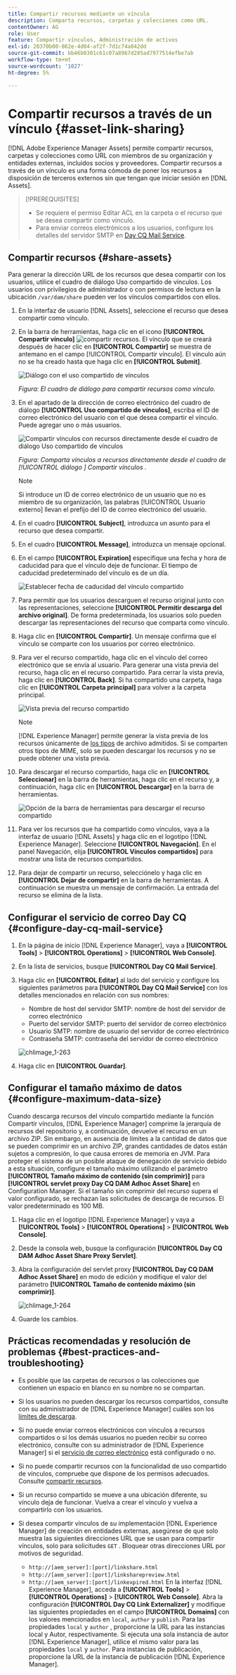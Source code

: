 ```yaml
---
title: Compartir recursos mediante un vínculo
description: Comparta recursos, carpetas y colecciones como URL.
contentOwner: AG
role: User
feature: Compartir vínculos, Administración de activos
exl-id: 20370b00-862e-4d04-af2f-7d1c74a842dd
source-git-commit: bb46b0301c61c07a8967d285ad7977514efbe7ab
workflow-type: tm+mt
source-wordcount: '1027'
ht-degree: 5%

---
```


# Compartir recursos a través de un vínculo {#asset-link-sharing}

[!DNL Adobe Experience Manager Assets] permite compartir recursos, carpetas y colecciones como URL con miembros de su organización y entidades externas, incluidos socios y proveedores. Compartir recursos a través de un vínculo es una forma cómoda de poner los recursos a disposición de terceros externos sin que tengan que iniciar sesión en [!DNL Assets].

>[!PREREQUISITES]
>
>* Se requiere el permiso Editar ACL en la carpeta o el recurso que se desea compartir como vínculo.
>* Para enviar correos electrónicos a los usuarios, configure los detalles del servidor SMTP en [Day CQ Mail Service](#configmailservice).


## Compartir recursos {#share-assets}

Para generar la dirección URL de los recursos que desea compartir con los usuarios, utilice el cuadro de diálogo Uso compartido de vínculos. Los usuarios con privilegios de administrador o con permisos de lectura en la ubicación `/var/dam/share` pueden ver los vínculos compartidos con ellos.

1. En la interfaz de usuario [!DNL Assets], seleccione el recurso que desea compartir como vínculo.
1. En la barra de herramientas, haga clic en el icono **[!UICONTROL Compartir vínculo]** ![compartir recursos](assets/do-not-localize/assets_share.png). El vínculo que se creará después de hacer clic en **[!UICONTROL Compartir]** se muestra de antemano en el campo [!UICONTROL Compartir vínculo]. El vínculo aún no se ha creado hasta que haga clic en **[!UICONTROL Submit]**.

   ![Diálogo con el uso compartido de vínculos](assets/Link-sharing-dialog-box.png)

   *Figura: El cuadro de diálogo para compartir recursos como vínculo.*

1. En el apartado de la dirección de correo electrónico del cuadro de diálogo **[!UICONTROL Uso compartido de vínculos]**, escriba el ID de correo electrónico del usuario con el que desea compartir el vínculo. Puede agregar uno o más usuarios.

   ![Compartir vínculos con recursos directamente desde el cuadro de diálogo Uso compartido de vínculos](assets/Asset-Sharing-LinkShareDialog.png)

   *Figura: Comparta vínculos a recursos directamente desde el cuadro de  [!UICONTROL diálogo ] Compartir vínculos .*

   >[!NOTE]
   >
   >Si introduce un ID de correo electrónico de un usuario que no es miembro de su organización, las palabras [!UICONTROL Usuario externo] llevan el prefijo del ID de correo electrónico del usuario.

1. En el cuadro **[!UICONTROL Subject]**, introduzca un asunto para el recurso que desea compartir.

1. En el cuadro **[!UICONTROL Message]**, introduzca un mensaje opcional.

1. En el campo **[!UICONTROL Expiration]** especifique una fecha y hora de caducidad para que el vínculo deje de funcionar. El tiempo de caducidad predeterminado del vínculo es de un día.

   ![Establecer fecha de caducidad del vínculo compartido](assets/Set-shared-link-expiration.png)

1. Para permitir que los usuarios descarguen el recurso original junto con las representaciones, seleccione **[!UICONTROL Permitir descarga del archivo original]**. De forma predeterminada, los usuarios solo pueden descargar las representaciones del recurso que comparta como vínculo.

1. Haga clic en **[!UICONTROL Compartir]**. Un mensaje confirma que el vínculo se comparte con los usuarios por correo electrónico.

1. Para ver el recurso compartido, haga clic en el vínculo del correo electrónico que se envía al usuario. Para generar una vista previa del recurso, haga clic en el recurso compartido. Para cerrar la vista previa, haga clic en **[!UICONTROL Back]**. Si ha compartido una carpeta, haga clic en **[!UICONTROL Carpeta principal]** para volver a la carpeta principal.

   ![Vista previa del recurso compartido](assets/chlimage_1-546.png)

   >[!NOTE]
   >
   >[!DNL Experience Manager] permite generar la vista previa de los recursos únicamente de  [los tipos](/help/assets/assets-formats.md) de archivo admitidos. Si se comparten otros tipos de MIME, solo se pueden descargar los recursos y no se puede obtener una vista previa.

1. Para descargar el recurso compartido, haga clic en **[!UICONTROL Seleccionar]** en la barra de herramientas, haga clic en el recurso y, a continuación, haga clic en **[!UICONTROL Descargar]** en la barra de herramientas.

   ![Opción de la barra de herramientas para descargar el recurso compartido](assets/chlimage_1-547.png)

1. Para ver los recursos que ha compartido como vínculos, vaya a la interfaz de usuario [!DNL Assets] y haga clic en el logotipo [!DNL Experience Manager]. Seleccione **[!UICONTROL Navegación]**. En el panel Navegación, elija **[!UICONTROL Vínculos compartidos]** para mostrar una lista de recursos compartidos.

1. Para dejar de compartir un recurso, selecciónelo y haga clic en **[!UICONTROL Dejar de compartir]** en la barra de herramientas. A continuación se muestra un mensaje de confirmación. La entrada del recurso se elimina de la lista.

## Configurar el servicio de correo Day CQ {#configure-day-cq-mail-service}

1. En la página de inicio [!DNL Experience Manager], vaya a **[!UICONTROL Tools]** > **[!UICONTROL Operations]** > **[!UICONTROL Web Console]**.
1. En la lista de servicios, busque **[!UICONTROL Day CQ Mail Service]**.
1. Haga clic en **[!UICONTROL Editar]** al lado del servicio y configure los siguientes parámetros para **[!UICONTROL Day CQ Mail Service]** con los detalles mencionados en relación con sus nombres:

   * Nombre de host del servidor SMTP: nombre de host del servidor de correo electrónico
   * Puerto del servidor SMTP: puerto del servidor de correo electrónico
   * Usuario SMTP: nombre de usuario del servidor de correo electrónico
   * Contraseña SMTP: contraseña del servidor de correo electrónico

   ![chlimage_1-263](assets/chlimage_1-548.png)

1. Haga clic en **[!UICONTROL Guardar]**.

## Configurar el tamaño máximo de datos {#configure-maximum-data-size}

Cuando descarga recursos del vínculo compartido mediante la función Compartir vínculos, [!DNL Experience Manager] comprime la jerarquía de recursos del repositorio y, a continuación, devuelve el recurso en un archivo ZIP. Sin embargo, en ausencia de límites a la cantidad de datos que se pueden comprimir en un archivo ZIP, grandes cantidades de datos están sujetos a compresión, lo que causa errores de memoria en JVM. Para proteger el sistema de un posible ataque de denegación de servicio debido a esta situación, configure el tamaño máximo utilizando el parámetro **[!UICONTROL Tamaño máximo de contenido (sin comprimir)]** para **[!UICONTROL servlet proxy Day CQ DAM Adhoc Asset Share]** en Configuration Manager. Si el tamaño sin comprimir del recurso supera el valor configurado, se rechazan las solicitudes de descarga de recursos. El valor predeterminado es 100 MB.

1. Haga clic en el logotipo [!DNL Experience Manager] y vaya a **[!UICONTROL Tools]** > **[!UICONTROL Operations]** > **[!UICONTROL Web Console]**.
1. Desde la consola web, busque la configuración **[!UICONTROL Day CQ DAM Adhoc Asset Share Proxy Servlet]**.
1. Abra la configuración del servlet proxy **[!UICONTROL Day CQ DAM Adhoc Asset Share]** en modo de edición y modifique el valor del parámetro **[!UICONTROL Tamaño de contenido máximo (sin comprimir)]**.

   ![chlimage_1-264](assets/chlimage_1-549.png)

1. Guarde los cambios.

## Prácticas recomendadas y resolución de problemas {#best-practices-and-troubleshooting}

* Es posible que las carpetas de recursos o las colecciones que contienen un espacio en blanco en su nombre no se compartan.
* Si los usuarios no pueden descargar los recursos compartidos, consulte con su administrador de [!DNL Experience Manager] cuáles son los [límites de descarga](#configure-maximum-data-size).
* Si no puede enviar correos electrónicos con vínculos a recursos compartidos o si los demás usuarios no pueden recibir su correo electrónico, consulte con su administrador de [!DNL Experience Manager] si el [servicio de correo electrónico](#configure-day-cq-mail-service) está configurado o no.
* Si no puede compartir recursos con la funcionalidad de uso compartido de vínculos, compruebe que dispone de los permisos adecuados. Consulte [compartir recursos](#share-assets).
* Si un recurso compartido se mueve a una ubicación diferente, su vínculo deja de funcionar. Vuelva a crear el vínculo y vuelva a compartirlo con los usuarios.

* Si desea compartir vínculos de su implementación [!DNL Experience Manager] de creación en entidades externas, asegúrese de que solo muestra las siguientes direcciones URL que se usan para compartir vínculos, solo para solicitudes `GET` . Bloquear otras direcciones URL por motivos de seguridad.

   * `http://[aem_server]:[port]/linkshare.html`
   * `http://[aem_server]:[port]/linksharepreview.html`
   * `http://[aem_server]:[port]/linkexpired.html`
   En la interfaz [!DNL Experience Manager], acceda a **[!UICONTROL Tools]** > **[!UICONTROL Operations]** > **[!UICONTROL Web Console]**. Abra la configuración **[!UICONTROL Day CQ Link Externalizer]** y modifique las siguientes propiedades en el campo **[!UICONTROL Domains]** con los valores mencionados en `local`, `author` y `publish`. Para las propiedades `local` y `author` , proporcione la URL para las instancias local y Autor, respectivamente. Si ejecuta una sola instancia de autor [!DNL Experience Manager], utilice el mismo valor para las propiedades `local` y `author`. Para instancias de publicación, proporcione la URL de la instancia de publicación [!DNL Experience Manager].
